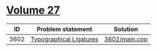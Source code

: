 # [Volume 27](http://poj.org/problemlist?volume=27)


| ID   | Problem statement                                         | Solution                       |
|------|-----------------------------------------------------------|--------------------------------|
| 3602 | [Typographical Ligatures](http://poj.org/problem?id=3602) | [3602/main.cpp](3602/main.cpp) |


